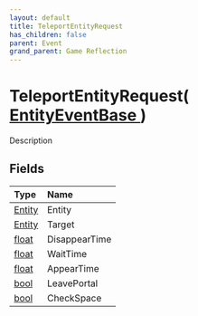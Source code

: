 ```yaml
---
layout: default
title: TeleportEntityRequest
has_children: false
parent: Event
grand_parent: Game Reflection
---
```

# TeleportEntityRequest( [ EntityEventBase ](/riftbreaker-wiki/docs/game-reflection/events/entity_event_base/) )
Description 

## Fields

| Type | Name |
|:----------|:--------------|
| [Entity](/riftbreaker-wiki/docs/game-reflection/classes/entity/) | Entity |
| [Entity](/riftbreaker-wiki/docs/game-reflection/classes/entity/) | Target |
| [float](/riftbreaker-wiki/docs/game-reflection/components/float/) | DisappearTime |
| [float](/riftbreaker-wiki/docs/game-reflection/components/float/) | WaitTime |
| [float](/riftbreaker-wiki/docs/game-reflection/components/float/) | AppearTime |
| [bool](/riftbreaker-wiki/docs/game-reflection/components/bool/) | LeavePortal |
| [bool](/riftbreaker-wiki/docs/game-reflection/components/bool/) | CheckSpace |

